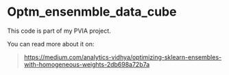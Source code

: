# Optm_ensenmble_data_cube

This code is part of my PVIA project.

You can read more about it on:

> https://medium.com/analytics-vidhya/optimizing-sklearn-ensembles-with-homogeneous-weights-2db698a72b7a
